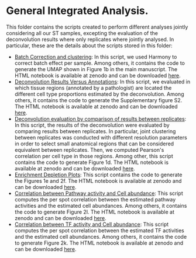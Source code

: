 # General Integrated Analysis. 

This folder contains the scripts created to perform different analyses jointly considering all our ST samples, excepting the evaluation of the deconvolution results where only replicates where jointly analysed. In particular, these are the details about the scripts stored in this folder:

* [Batch Correction and clustering](https://github.com/alberto-valdeolivas/ST_CRC_CMS/blob/main/General_Integrated_Analysis/Pub_03_Filtering_Normalization_JointClustering_CorrectSample.Rmd): In this script, we used Harmony to correct batch effect per sample. Among others, it contains the code to generate the UMAP shown in Figure 1b in the main manuscript. The HTML notebook is available at zenodo and can be downloaded [here](https://zenodo.org/record/7588156/files/Pub_03_Filtering_Normalization_JointClustering_CorrectSample.html?download=1).
* [Deconvolution Results Versus Annotations](https://github.com/alberto-valdeolivas/ST_CRC_CMS/blob/main/General_Integrated_Analysis/ProportionsCell2Loc_VS_Annotations.Rmd): In this script, we evaluated in which tissue regions (annotated by a pathologist) are located the different cell type proportions estimated by the deconvolution. Among others, it contains the code to generate the Supplementary figure S2. The HTML notebook is available at zenodo and can be downloaded [here](https://zenodo.org/record/7588156/files/ProportionsCell2Loc_VS_Annotations.html?download=1).
* [Deconvolution evaluation by comparison of results between replicates](https://github.com/alberto-valdeolivas/ST_CRC_CMS/blob/main/General_Integrated_Analysis/Pub_XX_ClusteringReplicates_EvalDeconv_V2.Rmd): In this script, the results of the deconvolution were evaluated by comparing results between replicates. In particular, joint clustering between replicates was conducted with different resolution parameters in order to select small anatomical regions that can be considered equivalent between replicates. Then, we computed Pearson's correlation per cell type in those regions. Among other, this script contains the code to generate Figure 1d. The HTML notebook is available at zenodo and can be downloaded [here](https://zenodo.org/record/7588156/files/Pub_XX_ClusteringReplicates_EvalDeconv_V2.html?download=1).
* [Enrichment Depletion Plots](https://github.com/alberto-valdeolivas/ST_CRC_CMS/blob/main/General_Integrated_Analysis/Enrichment_DepletionPlots.Rmd): This script contains the code to generate the Figures 1e and 2f. The HTML notebook is available at zenodo and can be downloaded [here](https://zenodo.org/record/7588156/files/Enrichment_DepletionPlots.html?download=1).
* [Correlation between Pathway activity and Cell abundance](https://github.com/alberto-valdeolivas/ST_CRC_CMS/blob/main/General_Integrated_Analysis/Pub_XX_correlation_pathway_CMS.Rmd): This script computes the per spot correlation between the estimated pathway activities and the estimated cell abundances. Among others, it contains the code to generate Figure 2l. The HTML notebook is available at zenodo and can be downloaded [here](https://zenodo.org/record/7588156/files/Pub_XX_correlation_pathway_CMS.html?download=1).
* [Correlation between TF activity and Cell abundance](https://github.com/alberto-valdeolivas/ST_CRC_CMS/blob/main/General_Integrated_Analysis/Pub_XX_correlation_tfs_CMS.Rmd): This script computes the per spot correlation between the estimated TF activities and the estimated cell abundances. Among others, it contains the code to generate Figure 2k. The HTML notebook is available at zenodo and can be downloaded [here](https://zenodo.org/record/7588156/files/Pub_XX_correlation_tfs_CMS.html?download=1).









